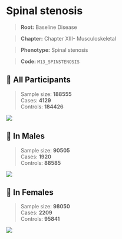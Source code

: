 # Spinal stenosis

> **Root:** Baseline Disease  

> **Chapter:** Chapter XIII- Musculoskeletal  

> **Phenotype:** Spinal stenosis  

> **Code:** `M13_SPINSTENOSIS`

## 🧪 All Participants  
> Sample size: **188555**  
> Cases: **4129**  
> Controls: **184426**
<img src="/Disease/Figures/ALL/Incidence/M13_SPINSTENOSIS.png"/>
<CsvTable src="/Disease/Data/ALL/Incidence/COX_M13_SPINSTENOSIS.csv" label="🔍 View full results" />

## 👨 In Males  
> Sample size: **90505**  
> Cases: **1920**  
> Controls: **88585**
<img src="/Disease/Figures/Male/Incidence/M13_SPINSTENOSIS.png"/>
<CsvTable src="/Disease/Data/Male/Incidence/COX_M13_SPINSTENOSIS.csv" label="🔍 View full results" />

## 👩 In Females  
> Sample size: **98050**  
> Cases: **2209**  
> Controls: **95841**
<img src="/Disease/Figures/Female/Incidence/M13_SPINSTENOSIS.png"/>
<CsvTable src="/Disease/Data/Female/Incidence/COX_M13_SPINSTENOSIS.csv" label="🔍 View full results" />
